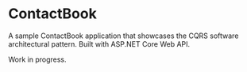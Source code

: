 # ContactBook

A sample ContactBook application that showcases the CQRS software architectural pattern. Built with ASP.NET Core Web API.

Work in progress.

